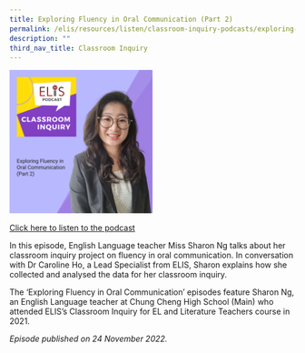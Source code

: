```yaml
---
title: Exploring Fluency in Oral Communication (Part 2)
permalink: /elis/resources/listen/classroom-inquiry-podcasts/exploring-fluency-in-oral-communication-part-2/
description: ""
third_nav_title: Classroom Inquiry
---
```

<img src="/images/ci-2.png" style="width:50%">
		 
<a href="https://open.spotify.com/episode/0NdR5rPTs2awhTZe6H47Ip">Click here to listen to the podcast</a>

In this episode, English Language teacher Miss Sharon Ng talks about her classroom inquiry project on fluency in oral communication. In conversation with Dr Caroline Ho, a Lead Specialist from ELIS, Sharon explains how she collected and analysed the data for her classroom inquiry.

The ‘Exploring Fluency in Oral Communication’ episodes feature Sharon Ng, an English Language teacher at Chung Cheng High School (Main) who attended ELIS’s Classroom Inquiry for EL and Literature Teachers course in 2021.


  

<em>Episode published on 24 November 2022.</em>